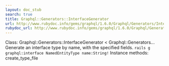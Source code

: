 ```yaml
---
layout: doc_stub
search: true
title: Graphql::Generators::InterfaceGenerator
url: http://www.rubydoc.info/gems/graphql/1.6.0/Graphql/Generators/InterfaceGenerator
rubydoc_url: http://www.rubydoc.info/gems/graphql/1.6.0/Graphql/Generators/InterfaceGenerator
---
```


Class: Graphql::Generators::InterfaceGenerator < Graphql::Generators...
Generate an interface type by name, with the specified fields. 
``` rails g graphql:interface NamedEntityType name:String! ``` 
Instance methods:
create_type_file

